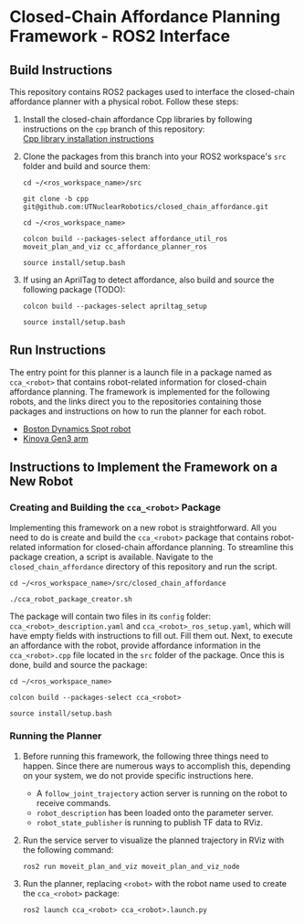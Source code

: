 # Closed-Chain Affordance Planning Framework - ROS2 Interface

## Build Instructions
This repository contains ROS2 packages used to interface the closed-chain affordance planner with a physical robot. Follow these steps:

1. Install the closed-chain affordance Cpp libraries by following instructions on the `cpp` branch of this repository:</br>
   [Cpp library installation instructions](https://github.com/UTNuclearRobotics/closed_chain_affordance/tree/cpp)

2. Clone the packages from this branch into your ROS2 workspace's `src` folder and build and source them:
   ```
   cd ~/<ros_workspace_name>/src
   ```
   ```
   git clone -b cpp git@github.com:UTNuclearRobotics/closed_chain_affordance.git
   ```
   ```
   cd ~/<ros_workspace_name>
   ```
   ```
   colcon build --packages-select affordance_util_ros moveit_plan_and_viz cc_affordance_planner_ros
   ```
   ```
   source install/setup.bash
   ```

3. If using an AprilTag to detect affordance, also build and source the following package (TODO):
   ```
   colcon build --packages-select apriltag_setup
   ```
   ```
   source install/setup.bash
   ```

## Run Instructions
The entry point for this planner is a launch file in a package named as `cca_<robot>` that contains robot-related information for closed-chain affordance planning. The framework is implemented for the following robots, and the links direct you to the repositories containing those packages and instructions on how to run the planner for each robot.
   - [Boston Dynamics Spot robot](https://github.com/UTNuclearRobotics/closed_chain_affordance_spot.git)
   - [Kinova Gen3 arm](https://github.com/UTNuclearRobotics/closed_chain_affordance_kinova.git)

## Instructions to Implement the Framework on a New Robot

### Creating and Building the `cca_<robot>` Package

Implementing this framework on a new robot is straightforward. All you need to do is create and build the `cca_<robot>` package that contains robot-related information for closed-chain affordance planning. To streamline this package creation, a  script is available. Navigate to the `closed_chain_affordance` directory of this repository and run the script.
   ```
   cd ~/<ros_workspace_name>/src/closed_chain_affordance
   ```
   ```
   ./cca_robot_package_creator.sh
   ```

The package will contain two files in its `config` folder: `cca_<robot>_description.yaml` and `cca_<robot>_ros_setup.yaml`, which will have empty fields with instructions to fill out. Fill them out. Next, to execute an affordance with the robot, provide affordance information in the `cca_<robot>.cpp` file located in the `src` folder of the package. Once this is done, build and source the package:
   ```
   cd ~/<ros_workspace_name>
   ```
   ```
   colcon build --packages-select cca_<robot>
   ```
   ```
   source install/setup.bash
   ```

### Running the Planner

1. Before running this framework, the following three things need to happen. Since there are numerous ways to accomplish this, depending on your system, we do not provide specific instructions here.
   - A `follow_joint_trajectory` action server is running on the robot to receive commands.
   - `robot_description` has been loaded onto the parameter server.
   - `robot_state_publisher` is running to publish TF data to RViz.

2. Run the service server to visualize the planned trajectory in RViz with the following command:
   ```
   ros2 run moveit_plan_and_viz moveit_plan_and_viz_node
   ```

3. Run the planner, replacing `<robot>` with the robot name used to create the `cca_<robot>` package:
   ```
   ros2 launch cca_<robot> cca_<robot>.launch.py
   ```
